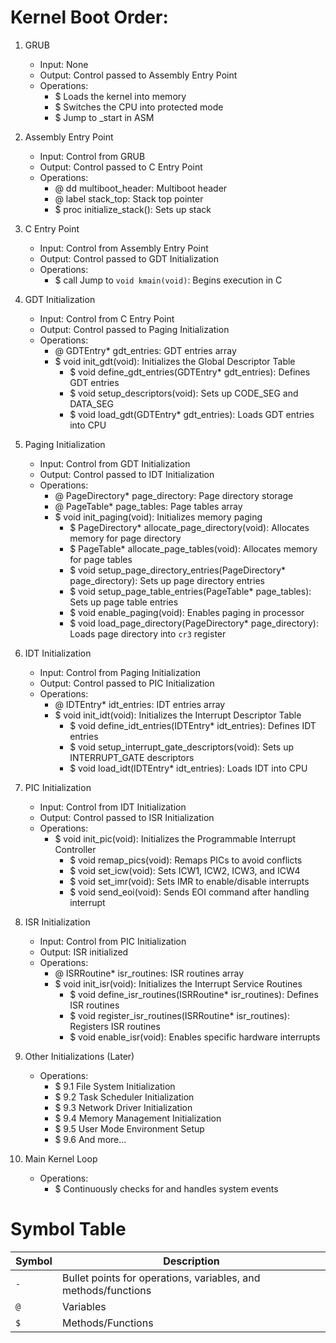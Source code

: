 # Kernel Boot Order:

1. GRUB
    - Input: None
    - Output: Control passed to Assembly Entry Point
    - Operations:
        - $ Loads the kernel into memory
        - $ Switches the CPU into protected mode
        - $ Jump to _start in ASM

2. Assembly Entry Point
    - Input: Control from GRUB
    - Output: Control passed to C Entry Point
    - Operations:
        - @ dd multiboot_header: Multiboot header
        - @ label stack_top: Stack top pointer
        - $ proc initialize_stack(): Sets up stack

3. C Entry Point
    - Input: Control from Assembly Entry Point
    - Output: Control passed to GDT Initialization
    - Operations:
        - $ call Jump to `void kmain(void)`: Begins execution in C

4. GDT Initialization
    - Input: Control from C Entry Point
    - Output: Control passed to Paging Initialization
    - Operations:
        - @ GDTEntry* gdt_entries: GDT entries array
        - $ void init_gdt(void): Initializes the Global Descriptor Table
            - $ void define_gdt_entries(GDTEntry* gdt_entries): Defines GDT entries
            - $ void setup_descriptors(void): Sets up CODE_SEG and DATA_SEG
            - $ void load_gdt(GDTEntry* gdt_entries): Loads GDT entries into CPU

5. Paging Initialization
    - Input: Control from GDT Initialization
    - Output: Control passed to IDT Initialization
    - Operations:
        - @ PageDirectory* page_directory: Page directory storage
        - @ PageTable* page_tables: Page tables array
        - $ void init_paging(void): Initializes memory paging
            - $ PageDirectory* allocate_page_directory(void): Allocates memory for page directory
            - $ PageTable* allocate_page_tables(void): Allocates memory for page tables
            - $ void setup_page_directory_entries(PageDirectory* page_directory): Sets up page directory entries
            - $ void setup_page_table_entries(PageTable* page_tables): Sets up page table entries
            - $ void enable_paging(void): Enables paging in processor
            - $ void load_page_directory(PageDirectory* page_directory): Loads page directory into `cr3` register

6. IDT Initialization
    - Input: Control from Paging Initialization
    - Output: Control passed to PIC Initialization
    - Operations:
        - @ IDTEntry* idt_entries: IDT entries array
        - $ void init_idt(void): Initializes the Interrupt Descriptor Table
            - $ void define_idt_entries(IDTEntry* idt_entries): Defines IDT entries
            - $ void setup_interrupt_gate_descriptors(void): Sets up INTERRUPT_GATE descriptors
            - $ void load_idt(IDTEntry* idt_entries): Loads IDT into CPU

7. PIC Initialization
    - Input: Control from IDT Initialization
    - Output: Control passed to ISR Initialization
    - Operations:
        - $ void init_pic(void): Initializes the Programmable Interrupt Controller
            - $ void remap_pics(void): Remaps PICs to avoid conflicts
            - $ void set_icw(void): Sets ICW1, ICW2, ICW3, and ICW4
            - $ void set_imr(void): Sets IMR to enable/disable interrupts
            - $ void send_eoi(void): Sends EOI command after handling interrupt

8. ISR Initialization
    - Input: Control from PIC Initialization
    - Output: ISR initialized
    - Operations:
        - @ ISRRoutine* isr_routines: ISR routines array
        - $ void init_isr(void): Initializes the Interrupt Service Routines
            - $ void define_isr_routines(ISRRoutine* isr_routines): Defines ISR routines
            - $ void register_isr_routines(ISRRoutine* isr_routines): Registers ISR routines
            - $ void enable_isr(void): Enables specific hardware interrupts

9. Other Initializations (Later)
    - Operations:
        - $ 9.1 File System Initialization
        - $ 9.2 Task Scheduler Initialization
        - $ 9.3 Network Driver Initialization
        - $ 9.4 Memory Management Initialization
        - $ 9.5 User Mode Environment Setup
        - $ 9.6 And more...

10. Main Kernel Loop
    - Operations:
        - $ Continuously checks for and handles system events

# Symbol Table

| Symbol | Description |
|--------|-------------|
| `-`    | Bullet points for operations, variables, and methods/functions |
| `@`    | Variables |
| `$`    | Methods/Functions |